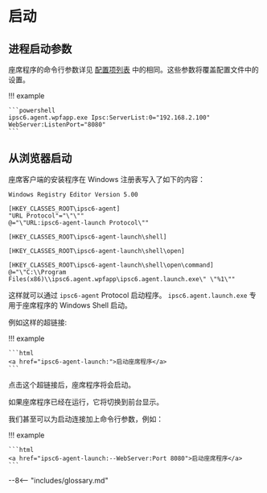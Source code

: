 # 启动

## 进程启动参数

座席程序的命令行参数详见 [配置项列表](config.md#命令行参数配置) 中的相同。这些参数将覆盖配置文件中的设置。

!!! example

    ```powershell
    ipsc6.agent.wpfapp.exe Ipsc:ServerList:0="192.168.2.100" WebServer:ListenPort="8080"
    ```

## 从浏览器启动

座席客户端的安装程序在 Windows 注册表写入了如下的内容：

```Registry
Windows Registry Editor Version 5.00

[HKEY_CLASSES_ROOT\ipsc6-agent]
"URL Protocol"="\"\""
@="\"URL:ipsc6-agent-launch Protocol\""

[HKEY_CLASSES_ROOT\ipsc6-agent-launch\shell]

[HKEY_CLASSES_ROOT\ipsc6-agent-launch\shell\open]

[HKEY_CLASSES_ROOT\ipsc6-agent-launch\shell\open\command]
@="\"C:\\Program Files(x86)\\ipsc6.agent.wpfapp\ipsc6.agent.launch.exe\" \"%1\""
```

这样就可以通过 `ipsc6-agent` Protocol 启动程序。
`ipsc6.agent.launch.exe` 专用于座席程序的 Windows Shell 启动。

例如这样的超链接:

!!! example

    ```html
    <a href="ipsc6-agent-launch:">启动座席程序</a>
    ```

点击这个超链接后，座席程序将会启动。

如果座席程序已经在运行，它将切换到前台显示。

我们甚至可以为启动连接加上命令行参数，例如：

!!! example

    ```html
    <a href="ipsc6-agent-launch:--WebServer:Port 8080">启动座席程序</a>
    ```

--8<-- "includes/glossary.md"
